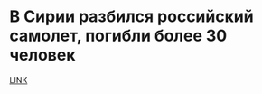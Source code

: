 # В Сирии разбился российский самолет, погибли более 30 человек



[LINK](https://varlamov.ru/2811711.html)